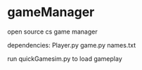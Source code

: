 # gameManager
open source cs game manager

dependencies: 
Player.py 
game.py 
names.txt

run quickGamesim.py to load gameplay
